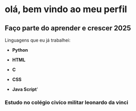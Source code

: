 # olá, bem vindo ao meu perfil


## **Faço parte do aprender e crescer 2025**


Linguagens que eu já trabalhei:

- **Python**


- **HTML**


- **C**


- **CSS**


- **Java Script**'


### Estudo no colégio civíco militar leonardo da vinci
